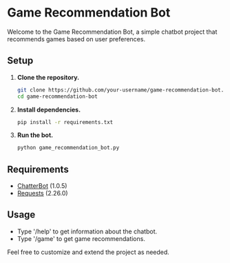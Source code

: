 # Game Recommendation Bot

Welcome to the Game Recommendation Bot, a simple chatbot project that recommends games based on user preferences.

## Setup

1. **Clone the repository.**

    ```bash
    git clone https://github.com/your-username/game-recommendation-bot.git
    cd game-recommendation-bot
    ```

2. **Install dependencies.**

    ```bash
    pip install -r requirements.txt
    ```

3. **Run the bot.**

    ```bash
    python game_recommendation_bot.py
    ```

## Requirements

- [ChatterBot](https://pypi.org/project/ChatterBot/) (1.0.5)
- [Requests](https://pypi.org/project/requests/) (2.26.0)

## Usage

- Type '/help' to get information about the chatbot.
- Type '/game' to get game recommendations.

Feel free to customize and extend the project as needed.
